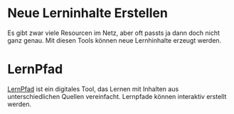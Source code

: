 # Neue Lerninhalte Erstellen

Es gibt zwar viele Resourcen im Netz, aber oft passts ja dann doch nicht ganz genau. Mit diesen Tools können neue Lernhinhalte erzeugt werden.

# LernPfad

[LernPfad](https://lernpfad.ch/) ist ein digitales Tool, das Lernen mit Inhalten aus unterschiedlichen Quellen vereinfacht. Lernpfade können interaktiv erstellt werden. 
